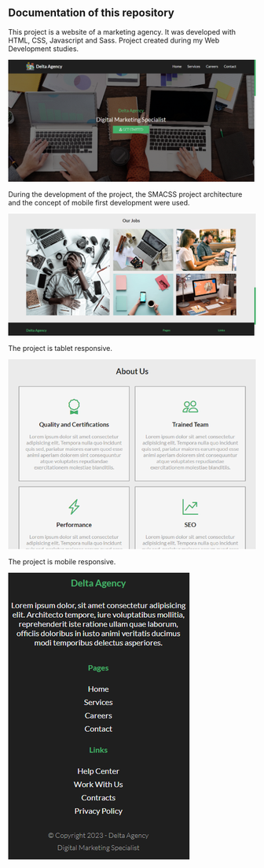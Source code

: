 ## Documentation of this repository

This project is a website of a marketing agency. It was developed with HTML, CSS, Javascript and Sass. Project created during my Web Development studies.


<img src="/img/readme-image-1.png">

During the development of the project, the SMACSS project architecture and the concept of mobile first development were used.


<img src="/img/readme-image-2.png">

The project is tablet responsive.


<img src="/img/readme-image-3.png">

The project is mobile responsive.


<img src="/img/readme-image-4.png">
